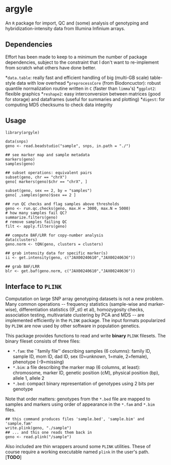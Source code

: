 <!-- README.md is generated from README.Rmd. Please edit that file -->




argyle
======

An `R` package for import, QC and (some) analysis of genotyping and hybridization-intensity data from Illumina Infinium arrays.

Dependencies
------------

Effort has been made to keep to a minimum the number of package dependencies, subject to the constraint that I don't want to re-implement from scratch what others have done better.

*`data.table`: really fast and efficient handling of big (multi-GB scale) table-style data with low overhead *`preprocessCore` (from Biodoncuctor): robust quantile normalization routine written in `C` (faster than `limma`'s) *`ggplot2`: flexible graphics *`reshape2`: easy interconversion between matrices (good for storage) and dataframes (useful for summaries and plotting) \*`digest`: for computing MD5 checksums to check data integrity

Usage
-----

``` {.r}
library(argyle)

data(snps)
geno <- read.beadstudio("sample", snps, in.path = "./")

## see marker map and sample metadata
markers(geno)
samples(geno)

## subset operations: equivalent pairs
subset(geno, chr == "chrX")
geno[ markers(geno)$chr == "chrX", ]

subset(geno, sex == 2, by = "samples")
geno[ ,samples(geno)$sex == 2 ]

## run QC checks and flag samples above thresholds
geno <- run.qc.checks(geno, max.H = 3000, max.N = 5000)
# how many samples fail QC?
summarize.filters(geno)
# remove samples failing QC
filt <- apply.filters(geno)

## compute BAF/LRR for copy-number analysis
data(clusters)
geno.norm <- tQN(geno, clusters = clusters)

## grab intensity data for specific marker(s)
ii <- get.intensity(geno, c("JAX00240610","JAX00240636"))

## grab BAF/LRR
blr <- get.baf(geno.norm, c("JAX00240610","JAX00240636"))
```

Interface to `PLINK`
--------------------

Computation on large SNP array genotyping datasets is not a new problem. Many common operations -- frequency statistics (sample-wise and marker-wise), differentiation statistics (\(F_st\) et al), homozygosity checks, association testing, multivariate clustering by PCA and MDS -- are implemented efficiently in the `PLINK` package. The input formats popularized by `PLINK` are now used by other software in population genetics.

This package provides functions to read and write **binary** `PLINK` filesets. The binary fileset consists of three files:

-   `*.fam`: the \`\`family file'' describing samples (6 columns): family ID, sample ID, mom ID, dad ID, sex (0=unknown, 1=male, 2=female), phenotype (-9=missing)
-   `*.bim`: a file describing the marker map (6 columns, at least): chromosome, marker ID, genetic position (cM), physical position (bp), allele 1, allele 2
-   `*.bed`: compact binary representation of genotypes using 2 bits per genotype

Note that order matters: genotypes from the `*.bed` file are mapped to samples and markers using order of appearance in the `*.fam` and `*.bim` files.

``` {.r}
## this command produces files 'sample.bed', 'sample.bim' and 'sample.fam'
write.plink(geno, "./sample")
## ... and this one reads them back in
geno <- read.plink("/sample")
```

Also included are thin wrappers around some `PLINK` utilities. These of course require a working executable named `plink` in the user's path. [**TODO**]
